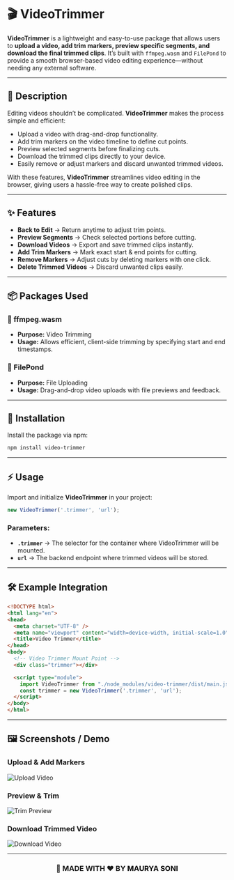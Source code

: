 # 🎬 VideoTrimmer  

**VideoTrimmer** is a lightweight and easy-to-use package that allows users to **upload a video, add trim markers, preview specific segments, and download the final trimmed clips**. It’s built with `ffmpeg.wasm` and `FilePond` to provide a smooth browser-based video editing experience—without needing any external software.  

---

## 📖 Description  

Editing videos shouldn’t be complicated. **VideoTrimmer** makes the process simple and efficient:  

- Upload a video with drag-and-drop functionality.  
- Add trim markers on the video timeline to define cut points.  
- Preview selected segments before finalizing cuts.  
- Download the trimmed clips directly to your device.  
- Easily remove or adjust markers and discard unwanted trimmed videos.  

With these features, **VideoTrimmer** streamlines video editing in the browser, giving users a hassle-free way to create polished clips.  

---

## ✨ Features  

- **Back to Edit** → Return anytime to adjust trim points.  
- **Preview Segments** → Check selected portions before cutting.  
- **Download Videos** → Export and save trimmed clips instantly.  
- **Add Trim Markers** → Mark exact start & end points for cutting.  
- **Remove Markers** → Adjust cuts by deleting markers with one click.  
- **Delete Trimmed Videos** → Discard unwanted clips easily.  

---

## 📦 Packages Used  

### 🔹 ffmpeg.wasm  
- **Purpose:** Video Trimming  
- **Usage:** Allows efficient, client-side trimming by specifying start and end timestamps.  

### 🔹 FilePond  
- **Purpose:** File Uploading  
- **Usage:** Drag-and-drop video uploads with file previews and feedback.  

---

## 🚀 Installation  

Install the package via npm:  

```bash
npm install video-trimmer
```

---

## ⚡ Usage  

Import and initialize **VideoTrimmer** in your project:  

```js
new VideoTrimmer('.trimmer', 'url'); 
```

### Parameters:  
- **`.trimmer`** → The selector for the container where VideoTrimmer will be mounted.  
- **`url`** → The backend endpoint where trimmed videos will be stored.  

---

## 🛠 Example Integration  

```html
<!DOCTYPE html>
<html lang="en">
<head>
  <meta charset="UTF-8" />
  <meta name="viewport" content="width=device-width, initial-scale=1.0" />
  <title>Video Trimmer</title>
</head>
<body>
  <!-- Video Trimmer Mount Point -->
  <div class="trimmer"></div>

  <script type="module">
    import VideoTrimmer from "./node_modules/video-trimmer/dist/main.js";
    const trimmer = new VideoTrimmer('.trimmer', 'url');
  </script>
</body>
</html>
```

---

## 🖼 Screenshots / Demo  

### Upload & Add Markers  
![Upload Video](https://portfolio-maurya-soni.vercel.app/first-photo.png)  

### Preview & Trim  
![Trim Preview](https://portfolio-maurya-soni.vercel.app/second-photo.png)  

### Download Trimmed Video  
![Download Video](https://portfolio-maurya-soni.vercel.app/third-photo.png)  

---
<div align="center">
  <h3>🌟 MADE WITH ❤️ BY 
    <a style="color:#000;text-decoration:none;" target="_blank" href="https://www.linkedin.com/in/mauryasoni">
      MAURYA SONI
    </a>
  </h3>
</div>  